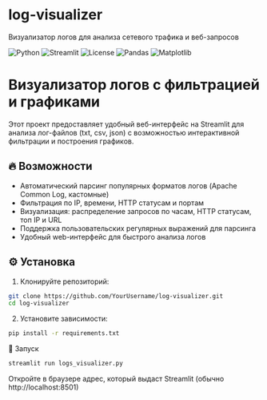 # log-visualizer
Визуализатор логов для анализа сетевого трафика и веб-запросов

![Python](https://img.shields.io/badge/Python-3.8%2B-blue)
![Streamlit](https://img.shields.io/badge/Streamlit-Latest-brightgreen)
![License](https://img.shields.io/badge/License-MIT-yellow)
![Pandas](https://img.shields.io/badge/Pandas-1.5.3-blueviolet)
![Matplotlib](https://img.shields.io/badge/Matplotlib-3.7.1-orange)

# Визуализатор логов с фильтрацией и графиками

Этот проект предоставляет удобный веб-интерфейс на Streamlit для анализа лог-файлов (txt, csv, json) с возможностью интерактивной фильтрации и построения графиков.

## 🔥 Возможности

- Автоматический парсинг популярных форматов логов (Apache Common Log, кастомные)  
- Фильтрация по IP, времени, HTTP статусам и портам  
- Визуализация: распределение запросов по часам, HTTP статусам, топ IP и URL  
- Поддержка пользовательских регулярных выражений для парсинга  
- Удобный web-интерфейс для быстрого анализа логов  

## ⚙️ Установка

1. Клонируйте репозиторий:
```bash
git clone https://github.com/YourUsername/log-visualizer.git
cd log-visualizer
```
2. Установите зависимости:
```bash
pip install -r requirements.txt
```
🚀 Запуск
```bash
streamlit run logs_visualizer.py
```
Откройте в браузере адрес, который выдаст Streamlit (обычно http://localhost:8501)
